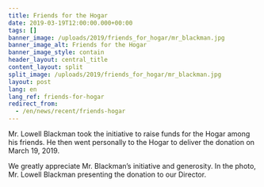 ```yaml
---
title: Friends for the Hogar
date: 2019-03-19T12:00:00.000+00:00
tags: []
banner_image: /uploads/2019/friends_for_hogar/mr_blackman.jpg
banner_image_alt: Friends for the Hogar
banner_image_style: contain
header_layout: central_title
content_layout: split
split_image: /uploads/2019/friends_for_hogar/mr_blackman.jpg
layout: post
lang: en
lang_ref: friends-for-hogar
redirect_from:
  - /en/news/recent/friends-hogar
---
```

Mr. Lowell Blackman took the initiative to raise funds for the Hogar among his friends. He then went personally to the Hogar to deliver the donation on March 19, 2019.

We greatly appreciate Mr. Blackman’s initiative and generosity. In the photo, Mr. Lowell Blackman presenting the donation to our Director.
